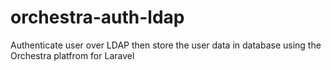 orchestra-auth-ldap
====================

Authenticate user over LDAP then store the user data in database using the Orchestra platfrom for Laravel
